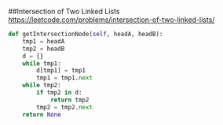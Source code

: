 ##Intersection of Two Linked Lists
https://leetcode.com/problems/intersection-of-two-linked-lists/
```python
def getIntersectionNode(self, headA, headB):
    tmp1 = headA
    tmp2 = headB
    d = {}
    while tmp1:
        d[tmp1] = tmp1
        tmp1 = tmp1.next
    while tmp2:
        if tmp2 in d:
            return tmp2
        tmp2 = tmp2.next
    return None
```
